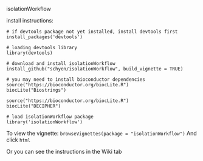 isolationWorkflow


install instructions:
```
# if devtools package not yet installed, install devtools first
install_packages('devtools')

# loading devtools library
library(devtools)

# download and install isolationWorkflow
install_github("schyen/isolationWorkflow", build_vignette = TRUE)

# you may need to install bioconductor dependencies
source("https://bioconductor.org/biocLite.R")
biocLite("Biostrings")

source("https://bioconductor.org/biocLite.R")
biocLite("DECIPHER")

# load isolationWorkflow package
library('isolationWorkflow')
```
To view the vignette:
`browseVignettes(package = "isolationWorkflow")`
And click `html`

Or you can see the instructions in the Wiki tab

